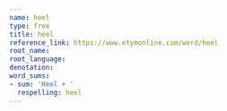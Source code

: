```yaml
---
name: heel
type: free
title: heel
reference_link: https://www.etymonline.com/word/heel
root_name: 
root_language: 
denotation: 
word_sums:
- sum: 'Heel + '
  respelling: heel
---
```

